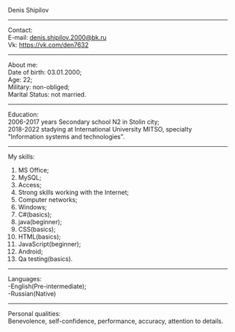 Denis Shipilov  
________________________________________________________________________________________________________________

Contact:  
E-mail: denis.shipilov.2000@bk.ru  
Vk: https://vk.com/den7632  
________________________________________________________________________________________________________________

About me:  
Date of birth: 03.01.2000;  
Age: 22;  
Military: non-obliged;  
Marital Status: not married.

________________________________________________________________________________________________________________

Education:  
2006-2017 years Secondary school N2 in Stolin city;  
2018-2022 stadying at International University MITSO, specialty "Information systems and technologies".  

________________________________________________________________________________________________________________

My skills:  
1. MS Office;  
2. MySQL;  
3. Access;  
4. Strong skills working with the Internet;  
5. Computer networks;  
6. Windows;  
7. C#(basics);  
8. java(beginner);  
9. CSS(basics);  
10. HTML(basics);  
11. JavaScript(beginner);  
12. Android;  
13. Qa testing(basics).  
________________________________________________________________________________________________________________

Languages:  
-English(Pre-intermediate);  
-Russian(Native)  

________________________________________________________________________________________________________________

Personal qualities:  
Benevolence, self-confidence, performance, accuracy, attention to details.  